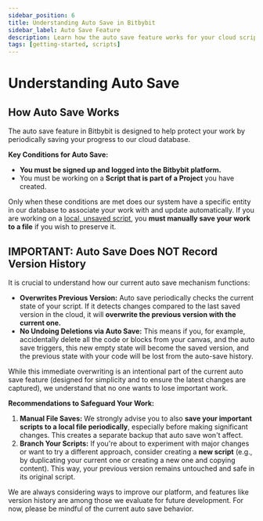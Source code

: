 ```yaml
---
sidebar_position: 6
title: Understanding Auto Save in Bitbybit
sidebar_label: Auto Save Feature
description: Learn how the auto save feature works for your cloud scripts in Bitbybit and important considerations regarding version history.
tags: [getting-started, scripts]
---
```


# Understanding Auto Save

## How Auto Save Works

The auto save feature in Bitbybit is designed to help protect your work by periodically saving your progress to our cloud database.

**Key Conditions for Auto Save:**
*   **You must be signed up and logged into the Bitbybit platform.**
*   You must be working on a **Script that is part of a Project** you have created.

Only when these conditions are met does our system have a specific entity in our database to associate your work with and update automatically. If you are working on a [local, unsaved script](/start/general/create-script#how-to-create-a-new-local-script-unsaved), you **must manually save your work to a file** if you wish to preserve it.

## IMPORTANT: Auto Save Does NOT Record Version History

It is crucial to understand how our current auto save mechanism functions:

*   **Overwrites Previous Version:** Auto save periodically checks the current state of your script. If it detects changes compared to the last saved version in the cloud, it will **overwrite the previous version with the current one.**
*   **No Undoing Deletions via Auto Save:** This means if you, for example, accidentally delete all the code or blocks from your canvas, and the auto save triggers, this new empty state will become the saved version, and the previous state with your code will be lost from the auto-save history.

While this immediate overwriting is an intentional part of the current auto save feature (designed for simplicity and to ensure the latest changes are captured), we understand that no one wants to lose important work.

**Recommendations to Safeguard Your Work:**

1.  **Manual File Saves:** We strongly advise you to also **save your important scripts to a local file periodically**, especially before making significant changes. This creates a separate backup that auto save won't affect.
2.  **Branch Your Scripts:** If you're about to experiment with major changes or want to try a different approach, consider creating a **new script** (e.g., by duplicating your current one or creating a new one and copying content). This way, your previous version remains untouched and safe in its original script.

We are always considering ways to improve our platform, and features like version history are among those we evaluate for future development. For now, please be mindful of the current auto save behavior.